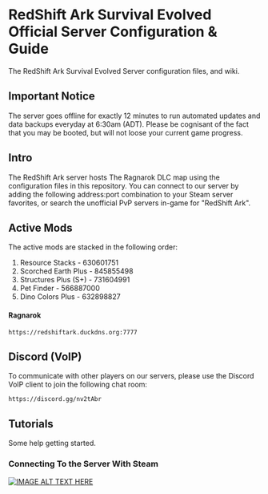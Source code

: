 # RedShift Ark Survival Evolved Official Server Configuration & Guide
The RedShift Ark Survival Evolved Server configuration files, and wiki.

## Important Notice
The server goes offline for exactly 12 minutes to run automated updates and data backups everyday at 6:30am (ADT). Please be cognisant of the fact that you may be booted, but will not loose your current game progress.

## Intro
The RedShift Ark server hosts The Ragnarok DLC map using the configuration files in this repository. You can connect to our server by adding the following address:port combination to your Steam server favorites, or search the unofficial PvP servers in-game for "RedShift Ark".

## Active Mods
The active mods are stacked in the following order:
1. Resource Stacks - 630601751
2. Scorched Earth Plus - 845855498
3. Structures Plus (S+) - 731604991
4. Pet Finder - 566887000
5. Dino Colors Plus - 632898827

#### Ragnarok
```
https://redshiftark.duckdns.org:7777
```

## Discord (VoIP)
To communicate with other players on our servers, please use the Discord VoIP client to join the following chat room:
```
https://discord.gg/nv2tAbr
```

## Tutorials
Some help getting started.

### Connecting To the Server With Steam
[![IMAGE ALT TEXT HERE](https://preview.ibb.co/j4hM75/Screenshot_2017_07_27_20_33_53.png)](http://www.youtube.com/watch?v=v1AT0vaw2eg)
